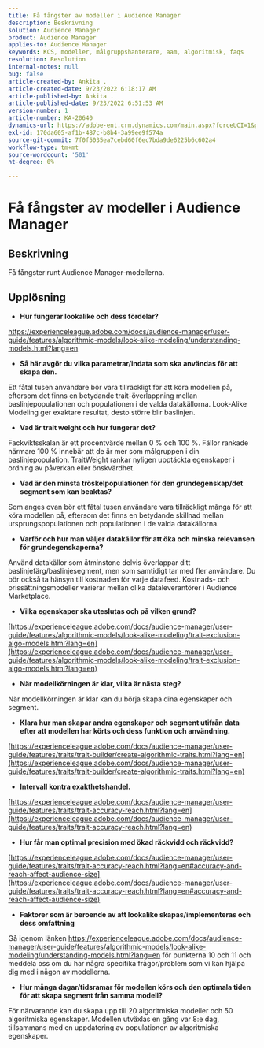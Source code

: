 ```yaml
---
title: Få fångster av modeller i Audience Manager
description: Beskrivning
solution: Audience Manager
product: Audience Manager
applies-to: Audience Manager
keywords: KCS, modeller, målgruppshanterare, aam, algoritmisk, faqs
resolution: Resolution
internal-notes: null
bug: false
article-created-by: Ankita .
article-created-date: 9/23/2022 6:18:17 AM
article-published-by: Ankita .
article-published-date: 9/23/2022 6:51:53 AM
version-number: 1
article-number: KA-20640
dynamics-url: https://adobe-ent.crm.dynamics.com/main.aspx?forceUCI=1&pagetype=entityrecord&etn=knowledgearticle&id=e634477b-073b-ed11-9db1-0022480868ff
exl-id: 170da605-af1b-487c-b8b4-3a99ee9f574a
source-git-commit: 7f0f5035ea7cebd60f6ec7bda9de6225b6c602a4
workflow-type: tm+mt
source-wordcount: '501'
ht-degree: 0%

---
```


# Få fångster av modeller i Audience Manager

## Beskrivning

Få fångster runt Audience Manager-modellerna.

## Upplösning


- <b>Hur fungerar lookalike och dess fördelar?</b>


https://experienceleague.adobe.com/docs/audience-manager/user-guide/features/algorithmic-models/look-alike-modeling/understanding-models.html?lang=en

- <b>Så här avgör du vilka parametrar/indata som ska användas för att skapa den.</b>


Ett fåtal tusen användare bör vara tillräckligt för att köra modellen på, eftersom det finns en betydande trait-överlappning mellan baslinjepopulationen och populationen i de valda datakällorna. Look-Alike Modeling ger exaktare resultat, desto större blir baslinjen.

- <b>Vad är trait weight och hur fungerar det?</b>


Fackviktsskalan är ett procentvärde mellan 0 % och 100 %. Fällor rankade närmare 100 % innebär att de är mer som målgruppen i din baslinjepopulation. TraitWeight rankar nyligen upptäckta egenskaper i ordning av påverkan eller önskvärdhet.

- <b>Vad är den minsta tröskelpopulationen för den grundegenskap/det segment som kan beaktas?</b>


Som anges ovan bör ett fåtal tusen användare vara tillräckligt många för att köra modellen på, eftersom det finns en betydande skillnad mellan ursprungspopulationen och populationen i de valda datakällorna.

- <b>Varför och hur man väljer datakällor för att öka och minska relevansen för grundegenskaperna?</b>


Använd datakällor som åtminstone delvis överlappar ditt baslinjefärg/baslinjesegment, men som samtidigt tar med fler användare. Du bör också ta hänsyn till kostnaden för varje datafeed. Kostnads- och prissättningsmodeller varierar mellan olika dataleverantörer i Audience Marketplace.

- <b>Vilka egenskaper ska uteslutas och på vilken grund?</b>


[https://experienceleague.adobe.com/docs/audience-manager/user-guide/features/algorithmic-models/look-alike-modeling/trait-exclusion-algo-models.html?lang=en](https://experienceleague.adobe.com/docs/audience-manager/user-guide/features/algorithmic-models/look-alike-modeling/trait-exclusion-algo-models.html?lang=en)

- <b>När modellkörningen är klar, vilka är nästa steg?</b>


När modellkörningen är klar kan du börja skapa dina egenskaper och segment.

- <b>Klara hur man skapar andra egenskaper och segment utifrån data efter att modellen har körts och dess funktion och användning.</b>


[https://experienceleague.adobe.com/docs/audience-manager/user-guide/features/traits/trait-builder/create-algorithmic-traits.html?lang=en](https://experienceleague.adobe.com/docs/audience-manager/user-guide/features/traits/trait-builder/create-algorithmic-traits.html?lang=en)

- <b>Intervall kontra exakthetshandel.</b>


[https://experienceleague.adobe.com/docs/audience-manager/user-guide/features/traits/trait-accuracy-reach.html?lang=en](https://experienceleague.adobe.com/docs/audience-manager/user-guide/features/traits/trait-accuracy-reach.html?lang=en)

- <b>Hur får man optimal precision med ökad räckvidd och räckvidd?</b>


[https://experienceleague.adobe.com/docs/audience-manager/user-guide/features/traits/trait-accuracy-reach.html?lang=en#accuracy-and-reach-affect-audience-size](https://experienceleague.adobe.com/docs/audience-manager/user-guide/features/traits/trait-accuracy-reach.html?lang=en#accuracy-and-reach-affect-audience-size)

- <b>Faktorer som är beroende av att lookalike skapas/implementeras och dess omfattning</b>


Gå igenom länken https://experienceleague.adobe.com/docs/audience-manager/user-guide/features/algorithmic-models/look-alike-modeling/understanding-models.html?lang=en för punkterna 10 och 11 och meddela oss om du har några specifika frågor/problem som vi kan hjälpa dig med i någon av modellerna.

- <b>Hur många dagar/tidsramar för modellen körs och den optimala tiden för att skapa segment från samma modell?</b>


För närvarande kan du skapa upp till 20 algoritmiska modeller och 50 algoritmiska egenskaper. Modellen utväxlas en gång var 8:e dag, tillsammans med en uppdatering av populationen av algoritmiska egenskaper.
